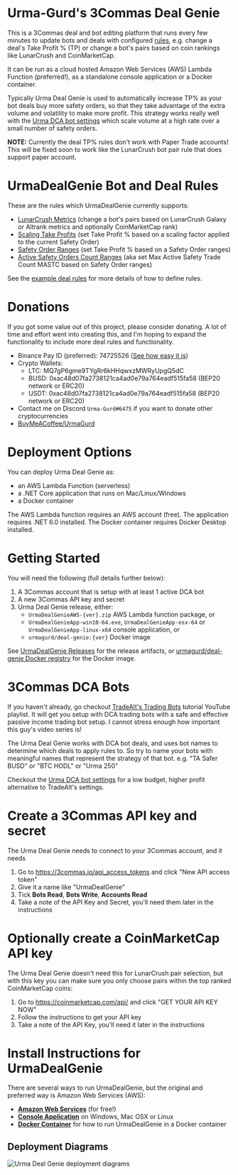 # Urma-Gurd's 3Commas Deal Genie
This is a 3Commas deal and bot editing platform that runs every few minutes to update bots and deals with configured [rules](docs/ExampleConfigs.md), e.g. change a deal's Take Profit % (TP) or change a bot's pairs based on coin rankings like LunarCrush and CoinMarketCap.

It can be run as a cloud hosted Amazon Web Services (AWS) Lambda Function (preferred!), as a standalone console application or a Docker container.

Typically Urma Deal Genie is used to automatically increase TP% as your bot deals buy more safety orders, so that they take advantage of the extra volume and volatility to make more profit. This strategy works really well with the [Urma DCA bot settings](docs/UrmaBotSettings.md) which scale volume at a high rate over a small number of safety orders. 

**NOTE:** Currently the deal TP% rules don't work with Paper Trade accounts! This will be fixed soon to work like the LunarCrush bot pair rule that does support paper account.

# UrmaDealGenie Bot and Deal Rules
These are the rules which UrmaDealGenie currently supports:
- [LunarCrush Metrics](docs/ExampleConfigs-LunarCrushMetrics.md) (change a bot's pairs based on LunarCrush Galaxy or Altrank metrics and optionally CoinMarketCap rank)
- [Scaling Take Profits](docs/ExampleConfigs-ScalingTakeProfits.md) (set Take Profit % based on a scaling factor applied to the current Safety Order)
- [Safety Order Ranges](docs/ExampleConfigs-SafetyOrderRanges.md) (set Take Profit % based on a Safety Order ranges)
- [Active Safety Orders Count Ranges](docs/ExampleConfigs-ActiveSafetyOrdersCount.md) (aka set Max Active Safety Trade Count MASTC based on Safety Order ranges)

See the [example deal rules](docs/ExampleConfigs.md) for more details of how to define rules.

# Donations
If you got some value out of this project, please consider donating. A lot of time and effort went into creating this, and I'm hoping to expand the functionality to include more deal rules and functionality.
- Binance Pay ID (preferred): 74725526 ([See how easy it is](https://www.binance.com/en/support/faq/b3fa3ae045b9429084203c3a4ff1362f))
- Crypto Wallets:
  - LTC: MQ7gP6gme9TYgRr6kHHqwxzMWRyUpgQ5dC
  - BUSD: 0xac48d07fa2738121ca4ad0e79a764eadf515fa58	(BEP20 network or ERC20)
  - USDT: 0xac48d07fa2738121ca4ad0e79a764eadf515fa58	(BEP20 network or ERC20)
- Contact me on Discord `Urma-Gurd#6475` if you want to donate other cryptocurrencies
- [BuyMeACoffee/UrmaGurd](https://www.buymeacoffee.com/UrmaGurd)

# Deployment Options
You can deploy Urma Deal Genie as: 
- an AWS Lambda Function (serverless)
- a .NET Core application that runs on Mac/Linux/Windows
- a Docker container

The AWS Lambda function requires an AWS account (free). The application requires .NET 6.0 installed. The Docker container requires Docker Desktop installed. 

# Getting Started
You will need the following (full details further below):
1. A 3Commas account that is setup with at least 1 active DCA bot
1. A new 3Commas API key and secret
1. Urma Deal Genie release, either:
   - `UrmaDealGenieAWS-{ver}.zip` AWS Lambda function package, or
   - `UrmaDealGenieApp-win10-64.exe`, `UrmaDealGenieApp-osx-64` or `UrmaDealGenieApp-linux-x64` console application, or
   - `urmagurd/deal-genie:{ver}` Docker image

See [UrmaDealGenie Releases](https://github.com/UrmaGurd/UrmaDealGenie/releases) for the release artifacts, or [urmagurd/deal-genie Docker registry](https://hub.docker.com/repository/docker/urmagurd/deal-genie) for the Docker image.

# 3Commas DCA Bots
If you haven't already, go checkout [TradeAlt's Trading Bots](https://youtu.be/ziy-9yYTrbc) tutorial YouTube playlist. It will get you setup with DCA trading bots with a safe and effective passive income trading bot setup. I cannot stress enough how important this guy's video series is! 

The Urma Deal Genie works with DCA bot deals, and uses bot names to determine which deals to apply rules to. So try to name your bots with meaningful names that represent the strategy of that bot. e.g. "TA Safer BUSD" or "BTC HODL" or "Urma 250"

Checkout the [Urma DCA bot settings](docs/UrmaBotSettings.md) for a low budget, higher profit alternative to TradeAlt's settings.

# Create a 3Commas API key and secret
The Urma Deal Genie needs to connect to your 3Commas account, and it needs 
1. Go to https://3commas.io/api_access_tokens and click "New API access token" 
1. Give it a name like "UrmaDealGenie"
1. Tick **Bots Read**, **Bots Write**, **Accounts Read**
1. Take a note of the API Key and Secret, you'll need them later in the instructions

# Optionally create a CoinMarketCap API key
The Urma Deal Genie doesn't need this for LunarCrush pair selection, but with this key you can make sure you only choose pairs within the top ranked CoinMarketCap coins:
1. Go to https://coinmarketcap.com/api/ and click "GET YOUR API KEY NOW" 
1. Follow the instructions to get your API key
1. Take a note of the API Key, you'll need it later in the instructions

# Install Instructions for UrmaDealGenie
There are several ways to run UrmaDealGenie, but the original and preferred way is Amazon Web Services (AWS):
- **[Amazon Web Services](./docs/README-AWS.md)** (for free!)
- **[Console Application](./docs/README-CONSOLE-APPLICATION.md)** on Windows, Mac OSX or Linux
- **[Docker Container](./docs/README-DOCKER.md)** for how to run UrmaDealGenie in a Docker container

## Deployment Diagrams
![Urma Deal Genie deployment diagrams](https://user-images.githubusercontent.com/13062477/147111837-617c9ed1-47a8-43ef-a338-c40e96e5d582.png)

